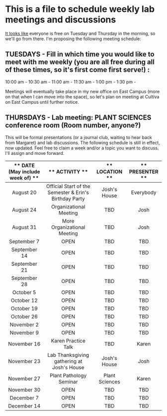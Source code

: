 # This is a file to schedule weekly lab meetings and discussions

[It looks like](http://whenisgood.net/akrkr3e/results/qkqsztz) everyone is free on Tuesday and Thursday in the morning, so we'll go from there.  I'm proposing the following meeting schedule:

## TUESDAYS - Fill in which time you would like to meet with me weekly (you are all free during all of these times, so it's first come first serve!) :

10:00 am -
10:30 am -
11:00 am -
11:30 am -
1:00 pm -
1:30 pm -

Meetings will eventually take place in my new office on East Campus (more on that when I can move into the space), so let's plan on meeting at Cultiva on East Campus until further notice.


## THURSDAYS - Lab meeting: PLANT SCIENCES conference room **(Room number, anyone?)**

This will be formal presentations (or a journal club, waiting to hear back from Margaret) and lab discussions. The following schedule is still in effect, now updated. Feel free to claim a week and/or a topic you want to discuss. I'll assign and move forward.

** DATE (May include week of) **|** ACTIVITY **|** LOCATION **|** PRESENTER **
:-----:|:-----:|:-----:|:-----:
August 20 | Official Start of the Semester & Erin's Birthday Party | Josh's House | Everybody
August 24 | Organizational Meeting | TBD | Josh
August 31 | More Organizational Meeting | TBD | Josh
September 7 | OPEN | TBD | TBD
September 14 | OPEN | TBD | TBD
September 21 | OPEN | TBD | TBD
September 28 | OPEN | TBD | TBD
October 5 | OPEN | TBD | TBD
October 12 | OPEN | TBD | TBD
October 19 | OPEN | TBD | TBD
October 26 | OPEN | TBD | TBD
November 2 | OPEN | TBD | TBD
November 9 | OPEN | TBD | TBD
November 16 | Karen Practice Talk | TBD | Karen
November 23 | Lab Thanksgiving gathering at Josh's House | Josh's House | Josh
November 27 | Plant Pathology Seminar | Plant Sciences | Karen
November 30 | OPEN | TBD | TBD
December 7 | OPEN | TBD | TBD
December 14 | OPEN | TBD | TBD
